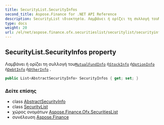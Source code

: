 ```yaml
---
title: SecurityList.SecurityInfos
second_title: Aspose.Finance for .NET API Reference
description: SecurityList ιδιοκτησία. Λαμβάνει ή ορίζει τη συλλογή τουMutualFundInfo ήStockInfo ήOptionInfo ήDebtInfo ήOtherInfo .
type: docs
weight: 20
url: /el/net/aspose.finance.ofx.securitieslist/securitylist/securityinfos/
---
```

## SecurityList.SecurityInfos property

Λαμβάνει ή ορίζει τη συλλογή του[`MutualFundInfo`](../../mutualfundinfo/) ή[`StockInfo`](../../stockinfo/) ή[`OptionInfo`](../../optioninfo/) ή[`DebtInfo`](../../debtinfo/) ή[`OtherInfo`](../../otherinfo/) .

```csharp
public List<AbstractSecurityInfo> SecurityInfos { get; set; }
```

### Δείτε επίσης

* class [AbstractSecurityInfo](../../abstractsecurityinfo/)
* class [SecurityList](../)
* χώρος ονομάτων [Aspose.Finance.Ofx.SecuritiesList](../../securitylist/)
* συνέλευση [Aspose.Finance](../../../)


